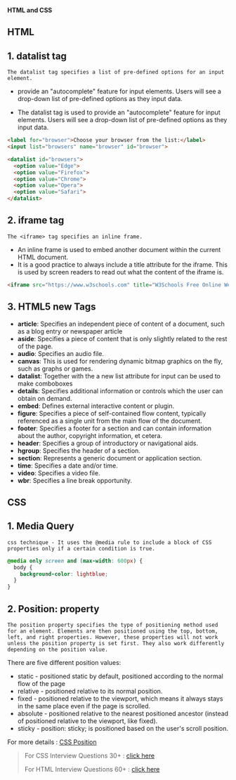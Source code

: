**HTML and CSS** 

## **HTML**
## 1. datalist tag

    The datalist tag specifies a list of pre-defined options for an input element.
* provide an "autocomplete" feature for input elements. Users will see a drop-down list of pre-defined options as they input data.

* The datalist tag is used to provide an "autocomplete" feature for input elements. Users will see a drop-down list of pre-defined options as they input data.
```html
<label for="browser">Choose your browser from the list:</label>
<input list="browsers" name="browser" id="browser">

<datalist id="browsers">
  <option value="Edge">
  <option value="Firefox">
  <option value="Chrome">
  <option value="Opera">
  <option value="Safari">
</datalist>
```

## 2. iframe  tag
    The <iframe> tag specifies an inline frame.

* An inline frame is used to embed another document within the current HTML document.
* It is a good practice to always include a title attribute for the iframe. This is used by screen readers to read out what the content of the iframe is.

```html
<iframe src="https://www.w3schools.com" title="W3Schools Free Online Web Tutorials"></iframe>
```

## 3. HTML5 new Tags

* **article**: 	 Specifies an independent piece of content of a document, such as a blog entry or newspaper article
* **aside**: 	Specifies a piece of content that is only slightly related to the rest of the page.
* **audio**: 	Specifies an audio file.
* **canvas**: 	This is used for rendering dynamic bitmap graphics on the fly, such as graphs or games.
* **datalist**: 	Together with the a new list attribute for input can be used to make comboboxes
* **details**: 	Specifies additional information or controls which the user can obtain on demand.
* **embed**: 	Defines external interactive content or plugin.
* **figure**: 	Specifies a piece of self-contained flow content, typically referenced as a single unit from the main flow of the document.
* **footer**: 	Specifies a footer for a section and can contain information about the author, copyright information, et cetera.
* **header**: 	Specifies a group of introductory or navigational aids.
* **hgroup**: 	Specifies the header of a section.
* **section**: 	Represents a generic document or application section.
* **time**: 	Specifies a date and/or time.
* **video**: 	Specifies a video file.
* **wbr**: 	Specifies a line break opportunity.



## **CSS**

## 1. Media Query
    css technique - It uses the @media rule to include a block of CSS properties only if a certain condition is true.
```css
@media only screen and (max-width: 600px) {
  body {
    background-color: lightblue;
  }
}
```

## 2. Position: property
    The position property specifies the type of positioning method used for an element. Elements are then positioned using the top, bottom, left, and right properties. However, these properties will not work unless the position property is set first. They also work differently depending on the position value.

  There are five different position values:

  * static - positioned static by default, positioned according to the normal flow of the page
  * relative -  positioned relative to its normal position.
  * fixed - positioned relative to the viewport, which means it always stays in the same place even if the page is scrolled.
  * absolute - positioned relative to the nearest positioned ancestor (instead of positioned relative to the viewport, like fixed).
  * sticky - position: sticky; is positioned based on the user's scroll position.

For more details : [CSS Position](https://www.w3schools.com/css/css_positioning.asp)

> For CSS Interview Questions 30+ : [click here](https://www.interviewbit.com/css-interview-questions/)
> 
> For HTML Interview Questions 60+ : [click here](https://www.interviewbit.com/html-interview-questions/)
